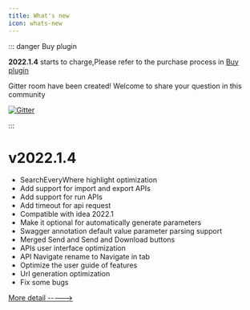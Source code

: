 ```yaml
---
title: What's new
icon: whats-new
---
```


::: danger Buy plugin

**2022.1.4** starts to charge,Please refer to the purchase process in [Buy plugin](./buy.md)

Gitter room have been created! Welcome to share your question in this community

[![Gitter](https://badges.gitter.im/fastRequest/community.svg)](https://gitter.im/fastRequest/community?utm_source=badge&utm_medium=badg查看变更详情e&utm_campaign=pr-badge)

:::

# v2022.1.4

* SearchEveryWhere highlight optimization
* Add support for import and export APIs
* Add support for run APIs
* Add timeout for api request
* Compatible with idea 2022.1
* Make it optional for automatically generate parameters
* Swagger annotation default value parameter parsing support
* Merged Send and Send and Download buttons
* APIs user interface optimization
* API Navigate rename to Navigate in tab
* Optimize the user guide of features
* Url generation optimization
* Fix some bugs

[More detail ----->](./history.md)